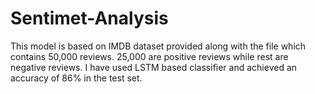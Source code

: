 # Sentimet-Analysis
This model is based on IMDB dataset provided along with the file which contains 50,000 reviews.
25,000 are positive reviews while rest are negative reviews.
I have used LSTM based classifier and achieved an accuracy of 86% in the test set.
